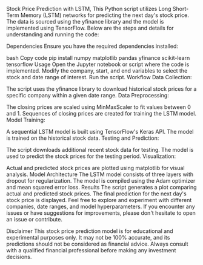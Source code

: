 Stock Price Prediction with LSTM,
This Python script utilizes Long Short-Term Memory (LSTM) networks for predicting the next day's stock price. The data is sourced using the yfinance library and the model is implemented using TensorFlow. Below are the steps and details for understanding and running the code:

Dependencies
Ensure you have the required dependencies installed:

bash
Copy code
pip install numpy matplotlib pandas yfinance scikit-learn tensorflow
Usage
Open the Jupyter notebook or script where the code is implemented.
Modify the company, start, and end variables to select the stock and date range of interest.
Run the script.
Workflow
Data Collection:

The script uses the yfinance library to download historical stock prices for a specific company within a given date range.
Data Preprocessing:

The closing prices are scaled using MinMaxScaler to fit values between 0 and 1.
Sequences of closing prices are created for training the LSTM model.
Model Training:

A sequential LSTM model is built using TensorFlow's Keras API.
The model is trained on the historical stock data.
Testing and Prediction:

The script downloads additional recent stock data for testing.
The model is used to predict the stock prices for the testing period.
Visualization:

Actual and predicted stock prices are plotted using matplotlib for visual analysis.
Model Architecture
The LSTM model consists of three layers with dropout for regularization.
The model is compiled using the Adam optimizer and mean squared error loss.
Results
The script generates a plot comparing actual and predicted stock prices.
The final prediction for the next day's stock price is displayed.
Feel free to explore and experiment with different companies, date ranges, and model hyperparameters. If you encounter any issues or have suggestions for improvements, please don't hesitate to open an issue or contribute.

Disclaimer
This stock price prediction model is for educational and experimental purposes only. It may not be 100% accurate, and its predictions should not be considered as financial advice. Always consult with a qualified financial professional before making any investment decisions.








